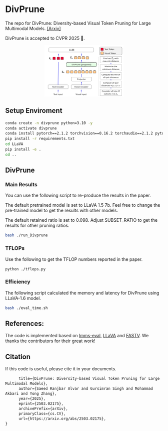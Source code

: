 
# DivPrune 
The repo for DivPrune: Diversity-based Visual Token Pruning for Large Multimodal Models. [[Arxiv]](https://arxiv.org/abs/2503.02175) 

DivPrune is accepted to CVPR 2025 🎉.   


<div align="center">
  <img src="./overview.jpg" alt="Our approach" width="50%">
</div>



## Setup Enviroment
```sh
conda create -n divprune python=3.10 -y
conda activate divprune
conda install pytorch==2.1.2 torchvision==0.16.2 torchaudio==2.1.2 pytorch-cuda=11.8 -c pytorch -c nvidia
pip install -r requirements.txt
cd LLaVA
pip install -e .
cd ..
```

## DivPrune 
### Main Results
You can use the following script to re-produce the results in the paper. 

The default pretrained model is set to LLaVA 1.5 7b. Feel free to change the pre-trained model to get the results with other models.

The default retained ratio is set to 0.098. Adjust SUBSET_RATIO to get the results for other pruning ratios. 

```sh 
bash ./run_Divprune
```
### TFLOPs
Use the following to get the TFLOP numbers reported in the paper. 
 ```sh 
python ./tflops.py
```

### Efficiency 
The following script calculated the  memory and latency for DivPrune using LLaVA-1.6 model.
 ```sh 
bash ./eval_time.sh
```

## References: 
The code is implemented based on [lmms-eval](https://github.com/EvolvingLMMs-Lab/lmms-eval), [LLaVA](https://github.com/haotian-liu/LLaVA) and [FASTV](https://github.com/pkunlp-icler/FastV). 
We thanks the contributors for their great work!

## Citation 
If this code is useful, please cite it in your documents.
```@misc{alvar2025divprunediversitybasedvisualtoken,
      title={DivPrune: Diversity-based Visual Token Pruning for Large Multimodal Models}, 
      author={Saeed Ranjbar Alvar and Gursimran Singh and Mohammad Akbari and Yong Zhang},
      year={2025},
      eprint={2503.02175},
      archivePrefix={arXiv},
      primaryClass={cs.CV},
      url={https://arxiv.org/abs/2503.02175}, 
}
```
